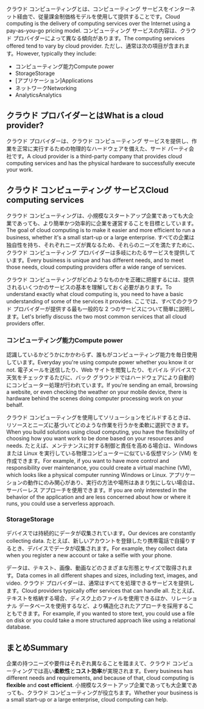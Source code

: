 <span data-ttu-id="a7664-101">クラウド コンピューティングとは、コンピューティング サービスをインターネット経由で、従量課金制価格モデルを使用して提供することです。</span><span class="sxs-lookup"><span data-stu-id="a7664-101">Cloud computing is the delivery of computing services over the Internet using a pay-as-you-go pricing model.</span></span> <span data-ttu-id="a7664-102">コンピューティング サービスの内容は、クラウド プロバイダーによって異なる傾向があります。</span><span class="sxs-lookup"><span data-stu-id="a7664-102">The computing services offered tend to vary by cloud provider.</span></span> <span data-ttu-id="a7664-103">ただし、通常は次の項目が含まれます。</span><span class="sxs-lookup"><span data-stu-id="a7664-103">However, typically they include:</span></span>

- <span data-ttu-id="a7664-104">コンピューティング能力</span><span class="sxs-lookup"><span data-stu-id="a7664-104">Compute power</span></span>
- <span data-ttu-id="a7664-105">Storage</span><span class="sxs-lookup"><span data-stu-id="a7664-105">Storage</span></span>
- <span data-ttu-id="a7664-106">[アプリケーション]</span><span class="sxs-lookup"><span data-stu-id="a7664-106">Applications</span></span>
- <span data-ttu-id="a7664-107">ネットワーク</span><span class="sxs-lookup"><span data-stu-id="a7664-107">Networking</span></span>
- <span data-ttu-id="a7664-108">Analytics</span><span class="sxs-lookup"><span data-stu-id="a7664-108">Analytics</span></span>

## <a name="what-is-a-cloud-provider"></a><span data-ttu-id="a7664-109">クラウド プロバイダーとは</span><span class="sxs-lookup"><span data-stu-id="a7664-109">What is a cloud provider?</span></span>

<span data-ttu-id="a7664-110">クラウド プロバイダーは、クラウド コンピューティング サービスを提供し、作業を正常に実行するための物理的なハードウェアを備えた、サード パーティ会社です。</span><span class="sxs-lookup"><span data-stu-id="a7664-110">A cloud provider is a third-party company that provides cloud computing services and has the physical hardware to successfully execute your work.</span></span>

## <a name="cloud-computing-services"></a><span data-ttu-id="a7664-111">クラウド コンピューティング サービス</span><span class="sxs-lookup"><span data-stu-id="a7664-111">Cloud computing services</span></span>

<span data-ttu-id="a7664-112">クラウド コンピューティングは、小規模なスタートアップ企業であっても大企業であっても、より簡単かつ効率的に企業を運営することを目標としています。</span><span class="sxs-lookup"><span data-stu-id="a7664-112">The goal of cloud computing is to make it easier and more efficient to run a business, whether it's a small start-up or a large enterprise.</span></span> <span data-ttu-id="a7664-113">すべての企業は独自性を持ち、それぞれニーズが異なるため、それらのニーズを満たすために、クラウド コンピューティング プロバイダーは多岐にわたるサービスを提供しています。</span><span class="sxs-lookup"><span data-stu-id="a7664-113">Every business is unique and has different needs, and to meet those needs, cloud computing providers offer a wide range of services.</span></span>

<span data-ttu-id="a7664-114">クラウド コンピューティングがどのようなものかを正確に把握するには、提供されるいくつかのサービスの基本を理解しておく必要があります。</span><span class="sxs-lookup"><span data-stu-id="a7664-114">To understand exactly what cloud computing is, you need to have a basic understanding of some of the services it provides.</span></span> <span data-ttu-id="a7664-115">ここでは、すべてのクラウド プロバイダーが提供する最も一般的な 2 つのサービスについて簡単に説明します。</span><span class="sxs-lookup"><span data-stu-id="a7664-115">Let's briefly discuss the two most common services that all cloud providers offer.</span></span>

### <a name="compute-power"></a><span data-ttu-id="a7664-116">コンピューティング能力</span><span class="sxs-lookup"><span data-stu-id="a7664-116">Compute power</span></span>

<span data-ttu-id="a7664-117">認識しているかどうかにかかわらず、誰もがコンピューティング能力を毎日使用しています。</span><span class="sxs-lookup"><span data-stu-id="a7664-117">Everyday you're using compute power whether you know it or not.</span></span> <span data-ttu-id="a7664-118">電子メールを送信したり、Web サイトを閲覧したり、モバイル デバイスで天気をチェックするたびに、バック グラウンドではハードウェアにより自動的にコンピューター処理が行われています。</span><span class="sxs-lookup"><span data-stu-id="a7664-118">If you're sending an email, browsing a website, or even checking the weather on your mobile device, there is hardware behind the scenes doing computer processing work on your behalf.</span></span> 

<span data-ttu-id="a7664-119">クラウド コンピューティングを使用してソリューションをビルドするときは、リソースとニーズに基づいてどのような作業を行うかを柔軟に選択できます。</span><span class="sxs-lookup"><span data-stu-id="a7664-119">When you build solutions using cloud computing, you have the flexibility of choosing how you want work to be done based on your resources and needs.</span></span> <span data-ttu-id="a7664-120">たとえば、メンテナンスに対する制御と責任を高める場合は、Windows または Linux を実行している物理コンピューターに似ている仮想マシン (VM) を作成できます。</span><span class="sxs-lookup"><span data-stu-id="a7664-120">For example, if you want to have more control and responsibility over  maintenance, you could create a virtual machine (VM), which looks like a physical computer running Windows or Linux.</span></span> <span data-ttu-id="a7664-121">アプリケーションの動作にのみ関心があり、実行の方法や場所はあまり気にしない場合は、サーバーレス アプローチを使用できます。</span><span class="sxs-lookup"><span data-stu-id="a7664-121">If you are only interested in the behavior of the application and are less concerned about how or where it runs, you could use a serverless approach.</span></span>

### <a name="storage"></a><span data-ttu-id="a7664-122">Storage</span><span class="sxs-lookup"><span data-stu-id="a7664-122">Storage</span></span>

<span data-ttu-id="a7664-123">デバイスでは持続的にデータが収集されています。</span><span class="sxs-lookup"><span data-stu-id="a7664-123">Our devices are constantly collecting data.</span></span> <span data-ttu-id="a7664-124">たとえば、新しいアカウントを登録したり携帯電話で自撮りするとき、デバイスでデータが収集されます。</span><span class="sxs-lookup"><span data-stu-id="a7664-124">For example, they collect data when you register a new account or take a selfie with your phone.</span></span>

<span data-ttu-id="a7664-125">データは、テキスト、画像、動画などのさまざまな形態とサイズで取得されます。</span><span class="sxs-lookup"><span data-stu-id="a7664-125">Data comes in all different shapes and sizes, including text, images, and video.</span></span> <span data-ttu-id="a7664-126">クラウド プロバイダーは、通常はすべてを処理できるサービスを提供します。</span><span class="sxs-lookup"><span data-stu-id="a7664-126">Cloud providers typically offer services that can handle all.</span></span> <span data-ttu-id="a7664-127">たとえば、テキストを格納する場合、ディスク上のファイルを使用できるほか、リレーショナル データベースを使用するなど、より構造化されたアプローチを採用することもできます。</span><span class="sxs-lookup"><span data-stu-id="a7664-127">For example, if you wanted to store text, you could use a file on disk or you could take a more structured approach like using a relational database.</span></span>

## <a name="summary"></a><span data-ttu-id="a7664-128">まとめ</span><span class="sxs-lookup"><span data-stu-id="a7664-128">Summary</span></span>

<span data-ttu-id="a7664-129">企業の持つニーズや要件はそれぞれ異なることを踏まえて、クラウド コンピューティングでは高い**柔軟性**と**コスト効率**が実現されます。</span><span class="sxs-lookup"><span data-stu-id="a7664-129">Every business has different needs and requirements, and because of that, cloud computing is **flexible** and **cost efficient**.</span></span> <span data-ttu-id="a7664-130">小規模なスタートアップ企業であっても大企業であっても、クラウド コンピューティングが役立ちます。</span><span class="sxs-lookup"><span data-stu-id="a7664-130">Whether your business is a small start-up or a large enterprise, cloud computing can help.</span></span>


